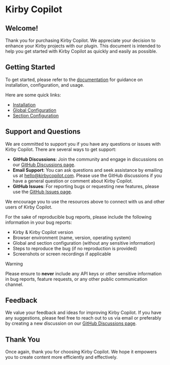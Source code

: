 # Kirby Copilot

## Welcome!

Thank you for purchasing Kirby Copilot. We appreciate your decision to enhance your Kirby projects with our plugin. This document is intended to help you get started with Kirby Copilot as quickly and easily as possible.

## Getting Started

To get started, please refer to the [documentation](https://kirbycopilot.com/docs/getting-started) for guidance on installation, configuration, and usage.

Here are some quick links:

- [Installation](https://kirbycopilot.com/docs/getting-started/installation)
- [Global Configuration](https://kirbycopilot.com/docs/configuration/global)
- [Section Configuration](https://kirbycopilot.com/docs/configuration/section)

## Support and Questions

We are committed to support you if you have any questions or issues with Kirby Copilot. There are several ways to get support:

- **GitHub Discussions**: Join the community and engage in discussions on our [GitHub Discussions page](https://github.com/kirby-tools/community/discussions).
- **Email Support**: You can ask questions and seek assistance by emailing us at [hello@kirbycopilot.com](mailto:hello@kirbycopilot.com). Please use the GitHub discussions if you have a general question or comment about Kirby Copilot.
- **GitHub Issues**: For reporting bugs or requesting new features, please use the [GitHub Issues page](https://github.com/kirby-tools/community/issues).

We encourage you to use the resources above to connect with us and other users of Kirby Copilot.

For the sake of reproducible bug reports, please include the following information in your bug reports:

- Kirby & Kirby Copilot version
- Browser environment (name, version, operating system)
- Global and section configuration (without any sensitive information)
- Steps to reproduce the bug (if no reproduction is provided)
- Screenshots or screen recordings if applicable

> [!WARNING]
> Please ensure to **never** include any API keys or other sensitive information in bug reports, feature requests, or any other public communication channel.

## Feedback

We value your feedback and ideas for improving Kirby Copilot. If you have any suggestions, please feel free to reach out to us via email or preferably by creating a new discussion on our [GitHub Discussions page](https://github.com/kirby-tools/community/discussions).

## Thank You

Once again, thank you for choosing Kirby Copilot. We hope it empowers you to create content more efficiently and effectively.
